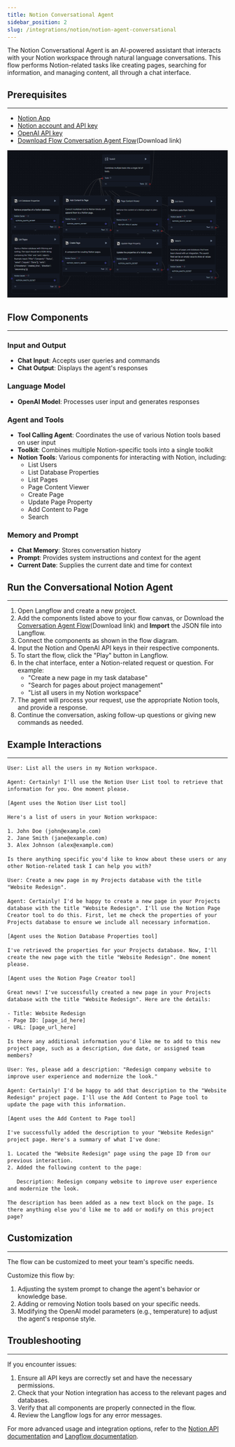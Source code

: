 ```yaml
---
title: Notion Conversational Agent
sidebar_position: 2
slug: /integrations/notion/notion-agent-conversational
---
```


The Notion Conversational Agent is an AI-powered assistant that interacts with your Notion workspace through natural language conversations. This flow  performs Notion-related tasks like creating pages, searching for information, and managing content, all through a chat interface.

## Prerequisites

---

- [Notion App](/integrations/notion/setup)
- [Notion account and API key](https://www.notion.so/my-integrations)
- [OpenAI API key](https://platform.openai.com/account/api-keys)
- [Download Flow Conversation Agent Flow](./Conversational_Notion_Agent.json)(Download link)

![Notion Components Toolkit](./notion_conversational_agent_tools.png)

## Flow Components

---


### Input and Output
- **Chat Input**: Accepts user queries and commands
- **Chat Output**: Displays the agent's responses

### Language Model
- **OpenAI Model**: Processes user input and generates responses

### Agent and Tools
- **Tool Calling Agent**: Coordinates the use of various Notion tools based on user input
- **Toolkit**: Combines multiple Notion-specific tools into a single toolkit
- **Notion Tools**: Various components for interacting with Notion, including:
  - List Users
  - List Database Properties
  - List Pages
  - Page Content Viewer
  - Create Page
  - Update Page Property
  - Add Content to Page
  - Search

### Memory and Prompt
- **Chat Memory**: Stores conversation history
- **Prompt**: Provides system instructions and context for the agent
- **Current Date**: Supplies the current date and time for context


## Run the Conversational Notion Agent

---

1. Open Langflow and create a new project.
2. Add the components listed above to your flow canvas, or Download the [Conversation Agent Flow](./Conversational_Notion_Agent.json)(Download link) and **Import** the JSON file into Langflow.
3. Connect the components as shown in the flow diagram.
4. Input the Notion and OpenAI API keys in their respective components.
5. To start the flow, click the "Play" button in Langflow.
6. In the chat interface, enter a Notion-related request or question. For example:
   - "Create a new page in my task database"
   - "Search for pages about project management"
   - "List all users in my Notion workspace"
7. The agent will process your request, use the appropriate Notion tools, and provide a response.
8. Continue the conversation, asking follow-up questions or giving new commands as needed.

## Example Interactions

---

```
User: List all the users in my Notion workspace.

Agent: Certainly! I'll use the Notion User List tool to retrieve that information for you. One moment please.

[Agent uses the Notion User List tool]

Here's a list of users in your Notion workspace:

1. John Doe (john@example.com)
2. Jane Smith (jane@example.com)
3. Alex Johnson (alex@example.com)

Is there anything specific you'd like to know about these users or any other Notion-related task I can help you with?

User: Create a new page in my Projects database with the title "Website Redesign".

Agent: Certainly! I'd be happy to create a new page in your Projects database with the title "Website Redesign". I'll use the Notion Page Creator tool to do this. First, let me check the properties of your Projects database to ensure we include all necessary information.

[Agent uses the Notion Database Properties tool]

I've retrieved the properties for your Projects database. Now, I'll create the new page with the title "Website Redesign". One moment please.

[Agent uses the Notion Page Creator tool]

Great news! I've successfully created a new page in your Projects database with the title "Website Redesign". Here are the details:

- Title: Website Redesign
- Page ID: [page_id_here]
- URL: [page_url_here]

Is there any additional information you'd like me to add to this new project page, such as a description, due date, or assigned team members?

User: Yes, please add a description: "Redesign company website to improve user experience and modernize the look."

Agent: Certainly! I'd be happy to add that description to the "Website Redesign" project page. I'll use the Add Content to Page tool to update the page with this information.

[Agent uses the Add Content to Page tool]

I've successfully added the description to your "Website Redesign" project page. Here's a summary of what I've done:

1. Located the "Website Redesign" page using the page ID from our previous interaction.
2. Added the following content to the page:

   Description: Redesign company website to improve user experience and modernize the look.

The description has been added as a new text block on the page. Is there anything else you'd like me to add or modify on this project page?

```


## Customization

---

The flow can be customized to meet your team's specific needs.

Customize this flow by:

1. Adjusting the system prompt to change the agent's behavior or knowledge base.
2. Adding or removing Notion tools based on your specific needs.
3. Modifying the OpenAI model parameters (e.g., temperature) to adjust the agent's response style.

## Troubleshooting

---

If you encounter issues:

1. Ensure all API keys are correctly set and have the necessary permissions.
2. Check that your Notion integration has access to the relevant pages and databases.
3. Verify that all components are properly connected in the flow.
4. Review the Langflow logs for any error messages.

For more advanced usage and integration options, refer to the [Notion API documentation](https://developers.notion.com/) and [Langflow documentation](/).